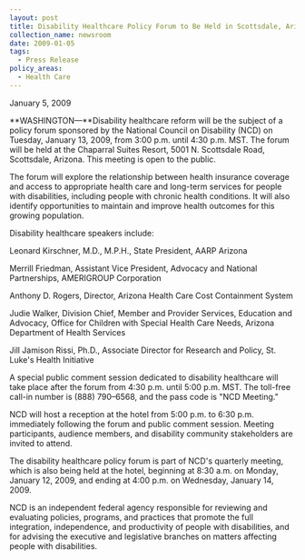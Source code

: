 ```yaml
---
layout: post
title: Disability Healthcare Policy Forum to Be Held in Scottsdale, Arizona
collection_name: newsroom
date: 2009-01-05
tags:
  - Press Release
policy_areas:
  - Health Care
---
```


J﻿anuary 5, 2009

**WASHINGTON—**Disability healthcare reform will be the subject of a policy forum sponsored by the National Council on Disability (NCD) on Tuesday, January 13, 2009, from 3:00 p.m. until 4:30 p.m. MST. The forum will be held at the Chaparral Suites Resort, 5001 N. Scottsdale Road, Scottsdale, Arizona. This meeting is open to the public.

The forum will explore the relationship between health insurance coverage and access to appropriate health care and long-term services for people with disabilities, including people with chronic health conditions. It will also identify opportunities to maintain and improve health outcomes for this growing population.

Disability healthcare speakers include:

Leonard Kirschner, M.D., M.P.H., State President, AARP Arizona

Merrill Friedman, Assistant Vice President, Advocacy and National Partnerships, AMERIGROUP Corporation

Anthony D. Rogers, Director, Arizona Health Care Cost Containment System

Judie Walker, Division Chief, Member and Provider Services, Education and Advocacy, Office for Children with Special Health Care Needs, Arizona Department of Health Services

Jill Jamison Rissi, Ph.D., Associate Director for Research and Policy, St. Luke's Health Initiative

A special public comment session dedicated to disability healthcare will take place after the forum from 4:30 p.m. until 5:00 p.m. MST. The toll-free call-in number is (888) 790–6568, and the pass code is "NCD Meeting."

NCD will host a reception at the hotel from 5:00 p.m. to 6:30 p.m. immediately following the forum and public comment session. Meeting participants, audience members, and disability community stakeholders are invited to attend.

The disability healthcare policy forum is part of NCD's quarterly meeting, which is also being held at the hotel, beginning at 8:30 a.m. on Monday, January 12, 2009, and ending at 4:00 p.m. on Wednesday, January 14, 2009.

NCD is an independent federal agency responsible for reviewing and evaluating policies, programs, and practices that promote the full integration, independence, and productivity of people with disabilities, and for advising the executive and legislative branches on matters affecting people with disabilities.
